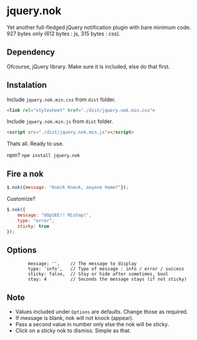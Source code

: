 # jquery.nok
Yet another full-fledged jQuery notification plugin with bare minimum code.
927 bytes only (612 bytes : js, 315 bytes : css).

## Dependency
Ofcourse, jQuery library. Make sure it is included, else do that first.

## Instalation

Include `jquery.nok.min.css` from `dist` folder.
```html
<link rel="stylesheet" href="./dist/jquery.nok.min.css">
```

Include `jquery.nok.min.js` from `dist` folder.
```html
<script src="./dist/jquery.nok.min.js"></script>
```
Thats all. Ready to use.

npm?
`npm install jquery.nok`

## Fire a nok
```javascript
$.nok({message: "Knock Knock, anyone home?"});
```
Customize?

```javascript
$.nok({
    message: "OOpSEE!! Mishap!",
    type: "error",
    sticky: true
});
```

## Options
            message: '',    // The message to display
            type: 'info',   // Type of message : info / error / success
            sticky: false,  // Stay or hide after sometimes, bool
            stay: 4         // Seconds the message stays (if not sticky)

## Note
- Values included under `Options` are defaults. Change those as required.
- If message is blank, nok will not knock (appear).
- Pass a second value in number only else the nok will be sticky.
- Click on a sticky nok to dismiss. Simple as that.
